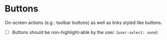 # Buttons

On-screen actions (e.g.: toolbar buttons) as well as links styled like buttons.

- [ ] Buttons should be non-highlight-able by the user. (`user-select: none`)
